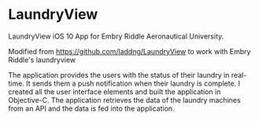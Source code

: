 # LaundryView
LaundryView iOS 10 App for Embry Riddle Aeronautical University.

Modified from https://github.com/laddng/LaundryView to work with Embry Riddle's laundryview

The application provides the users with the status of their laundry in
real-time. It sends them a push notification when their laundry is complete. I
created all the user interface elements and built the application in
Objective-C. The application retrieves the data of the laundry machines from 
an API and the data is fed into the application. 
